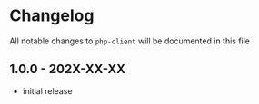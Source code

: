 # Changelog

All notable changes to `php-client` will be documented in this file

## 1.0.0 - 202X-XX-XX

- initial release
